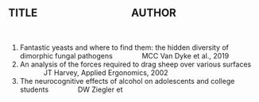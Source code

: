 <h2>TITLE &nbsp &nbsp &nbsp &nbsp &nbsp &nbsp &nbsp  &nbsp  &nbsp  &nbsp  &nbsp  &nbsp  &nbsp  &nbsp  &nbsp &nbsp  &nbsp &nbsp &nbspAUTHOR</h2> <br>
<ol>
<li>
Fantastic yeasts and where to find them: the hidden diversity of dimorphic fungal pathogens &nbsp &nbsp &nbsp &nbsp &nbsp &nbsp &nbsp             MCC Van Dyke et al., 2019 
</li>
<li>
An analysis of the forces required to drag sheep over various surfaces  &nbsp &nbsp &nbsp &nbsp &nbsp &nbsp &nbsp                                 JT Harvey, Applied Ergonomics, 2002
</li>
<li>
The neurocognitive effects of alcohol on adolescents and college students  &nbsp &nbsp &nbsp &nbsp &nbsp &nbsp &nbsp                              DW Ziegler et
</li>




